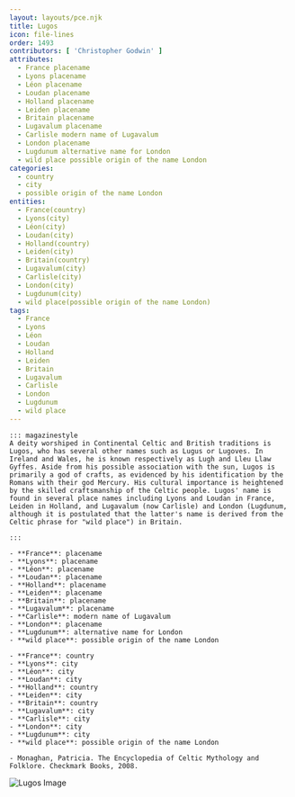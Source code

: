 ```yaml
---
layout: layouts/pce.njk
title: Lugos
icon: file-lines
order: 1493
contributors: [ 'Christopher Godwin' ]
attributes:
  - France placename
  - Lyons placename
  - Léon placename
  - Loudan placename
  - Holland placename
  - Leiden placename
  - Britain placename
  - Lugavalum placename
  - Carlisle modern name of Lugavalum
  - London placename
  - Lugdunum alternative name for London
  - wild place possible origin of the name London
categories:
  - country
  - city
  - possible origin of the name London
entities:
  - France(country)
  - Lyons(city)
  - Léon(city)
  - Loudan(city)
  - Holland(country)
  - Leiden(city)
  - Britain(country)
  - Lugavalum(city)
  - Carlisle(city)
  - London(city)
  - Lugdunum(city)
  - wild place(possible origin of the name London)
tags:
  - France
  - Lyons
  - Léon
  - Loudan
  - Holland
  - Leiden
  - Britain
  - Lugavalum
  - Carlisle
  - London
  - Lugdunum
  - wild place
---
```

``` tab [group1:Info]
::: magazinestyle
A deity worshiped in Continental Celtic and British traditions is Lugos, who has several other names such as Lugus or Lugoves. In Ireland and Wales, he is known respectively as Lugh and Lleu Llaw Gyffes. Aside from his possible association with the sun, Lugos is primarily a god of crafts, as evidenced by his identification by the Romans with their god Mercury. His cultural importance is heightened by the skilled craftsmanship of the Celtic people. Lugos' name is found in several place names including Lyons and Loudan in France, Leiden in Holland, and Lugavalum (now Carlisle) and London (Lugdunum, although it is postulated that the latter's name is derived from the Celtic phrase for "wild place") in Britain.

:::
```
``` tab [group1:Attributes]
- **France**: placename
- **Lyons**: placename
- **Léon**: placename
- **Loudan**: placename
- **Holland**: placename
- **Leiden**: placename
- **Britain**: placename
- **Lugavalum**: placename
- **Carlisle**: modern name of Lugavalum
- **London**: placename
- **Lugdunum**: alternative name for London
- **wild place**: possible origin of the name London
```
``` tab [group1:Entities]
- **France**: country
- **Lyons**: city
- **Léon**: city
- **Loudan**: city
- **Holland**: country
- **Leiden**: city
- **Britain**: country
- **Lugavalum**: city
- **Carlisle**: city
- **London**: city
- **Lugdunum**: city
- **wild place**: possible origin of the name London
```
``` tab [group1:Sources]
- Monaghan, Patricia. The Encyclopedia of Celtic Mythology and Folklore. Checkmark Books, 2008.
```
![Lugos Image](https://upload.wikimedia.org/wikipedia/commons/thumb/e/ec/Eglise_du_vieux_lugos_-_gironde_-_france.jpg/1200px-Eglise_du_vieux_lugos_-_gironde_-_france.jpg)

